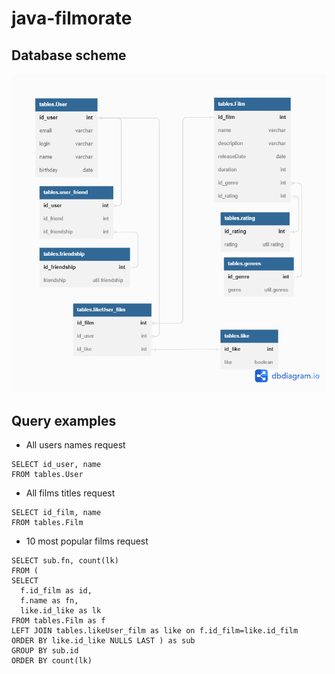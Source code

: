 # java-filmorate
## Database scheme
![Database scheme](database_scheme.png)
## Query examples
- All users names request

```
SELECT id_user, name
FROM tables.User
```
- All films titles request

```
SELECT id_film, name
FROM tables.Film
```

- 10 most popular films request

```
SELECT sub.fn, count(lk)
FROM (
SELECT 
  f.id_film as id,
  f.name as fn, 
  like.id_like as lk
FROM tables.Film as f
LEFT JOIN tables.likeUser_film as like on f.id_film=like.id_film
ORDER BY like.id_like NULLS LAST ) as sub
GROUP BY sub.id
ORDER BY count(lk)
```
